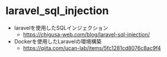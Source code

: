# laravel_sql_injection
- laravelを使用したSQLインジェクション
  - https://chigusa-web.com/blog/laravel-sql-injection/
- Dockerを使用したLaravelの環境構築
  - https://qiita.com/ucan-lab/items/5fc1281cd8076c8ac9f4
